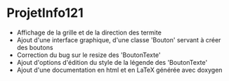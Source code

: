 # ProjetInfo121

* Affichage de la grille et de la direction des termite
* Ajout d'une interface graphique, d'une classe 'Bouton' servant à créer des boutons
* Correction du bug sur le resize des 'BoutonTexte'
* Ajout d'options d'édition du style de la légende des 'BoutonTexte'
* Ajout d'une documentation en html et en LaTeX générée avec doxygen
